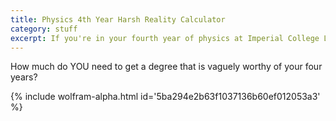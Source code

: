 ```yaml
---
title: Physics 4th Year Harsh Reality Calculator
category: stuff
excerpt: If you're in your fourth year of physics at Imperial College London, this'll tell you how screwed you are.
---
```


How much do YOU need to get a degree that is vaguely worthy of your four years?

{% include wolfram-alpha.html id='5ba294e2b63f1037136b60ef012053a3' %}
